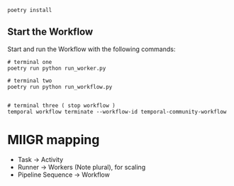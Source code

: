 ```command
poetry install
```

## Start the Workflow

Start and run the Workflow with the following commands:

```command
# terminal one
poetry run python run_worker.py

# terminal two
poetry run python run_workflow.py


# terminal three ( stop workflow )
temporal workflow terminate --workflow-id temporal-community-workflow
```

# MIIGR mapping

- Task -> Activity
- Runner -> Workers (Note plural), for scaling
- Pipeline Sequence -> Workflow
